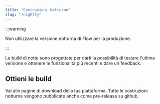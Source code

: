 ```yaml
---
title: "Costruzioni Notturne"
slug: "/nightly"
---
```


:::warning

Non utilizzare la versione notturna di Flow per la produzione.

:::

Le build di notte sono progettate per darti la possibilità di testare l'ultima versione e ottenere le funzionalità più recenti e dare un feedback.

## Ottieni le build

Vai alle pagine di download della tua piattaforma. Tutte le costruzioni notturne vengono pubblicate anche come pre-release su github.
